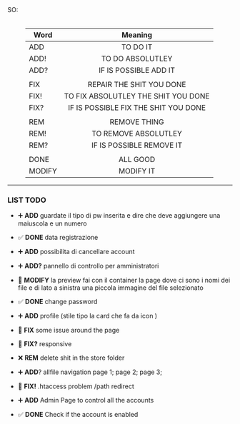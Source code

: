 <dl>

<dt>SO:</dt>
<br>
<dd>

| **Word**      | **Meaning**                        |
| ------------- |:----------------------------------:|
| ADD           | TO DO IT                           |
| ADD!          | TO DO ABSOLUTLEY                   |
| ADD?          | IF IS POSSIBLE ADD IT              |
|               |                                    |
|FIX            |REPAIR THE SHIT YOU DONE            |
|FIX!           |TO FIX ABSOLUTLEY THE SHIT YOU DONE |
|FIX?           |IF IS POSSIBLE FIX THE SHIT YOU DONE|
|               |                                    |
|REM            |REMOVE THING                        |
|REM!           |TO REMOVE ABSOLUTLEY                |
|REM?           |IF IS POSSIBLE REMOVE IT            |
|               |                                    |
|DONE           |ALL GOOD                            |
|MODIFY         |MODIFY IT                           |
</dd>
</dl>

___


### LIST TODO

+ ➕ **ADD** guardate il tipo di pw inserita e dire che deve aggiungere una maiuscola e un numero
  
+ ✅ **DONE** data registrazione
  
+ ➕ **ADD** possibilita di cancellare account
  
+ ➕ **ADD?** pannello di controllo per amministratori
  
+ 🔧 **MODIFY** la preview fai con il container la page dove ci sono i nomi dei file e di lato a sinistra una piccola immagine del file selezionato

+ ✅ **DONE** change password

+ ➕ **ADD** profile (stile tipo la card che fa da icon )

+ 🔨 **FIX** some issue around the page

+ 🔨 **FIX?** responsive

+ ❌ **REM** delete shit in the store folder

+ ➕ **ADD**? allfile navigation page 1; page 2; page 3;

+ 🔨 **FIX!** .htaccess problem /path redirect

+ ➕ **ADD** Admin Page to control all the accounts

+ ✅ **DONE** Check if the account is enabled

